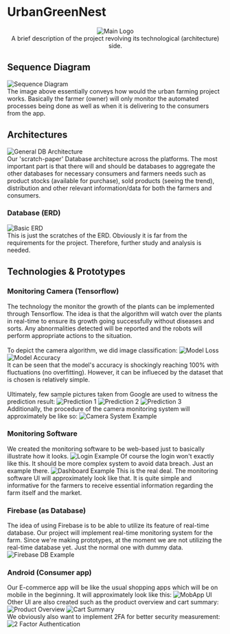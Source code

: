 
# UrbanGreenNest
<p align="center">
<img src="expl_images/OurLogo.png" alt="Main Logo">
<br />
A brief description of the project revolving its technological (architecture) side.
</p>

## Sequence Diagram
![Sequence Diagram](expl_images/sequencedig.png) <br />
The image above essentially conveys how would the urban farming project works. Basically the farmer (owner) will only monitor the automated processes being done as well as when it is delivering to the consumers from the app.

## Architectures
![General DB Architecture](expl_images/all_arch.png) <br />
Our 'scratch-paper' Database architecture across the platforms. The most important part is that there will and should be databases to aggregate the other databases for necessary consumers and farmers needs such as product stocks (available for purchase), sold products (seeing the trend), distribution and other relevant information/data for both the farmers and consumers.

### Database (ERD)
![Basic ERD](expl_images/erd.png) <br />
This is just the scratches of the ERD. Obviously it is far from the requirements for the project. Therefore, further study and analysis is needed.

## Technologies & Prototypes
### Monitoring Camera (Tensorflow)
The technology the monitor the growth of the plants can be implemented through Tensorflow. The idea is that the algorithm will watch over the plants in real-time to ensure its growth going successfully without diseases and sorts. Any abnormalities detected will be reported and the robots will perform appropriate actions to the situation. <br /> <br />
To depict the camera algorithm, we did image classification:
![Model Loss](expl_images/tensor/model_loss.png)
![Model Accuracy](expl_images/tensor/model_acc.png) <br />
It can be seen that the model's accuracy is shockingly reaching 100% with fluctuations (no overfitting). However, it can be influeced by the dataset that is chosen is relatively simple.<br /><br />
Ultimately, few sample pictures taken from Google are used to witness the prediction result:
![Prediction 1](expl_images/tensor/pred1.PNG)
![Prediction 2](expl_images/tensor/pred2.PNG)
![Prediction 3](expl_images/tensor/pred3.PNG)
<br />
Additionally, the procedure of the camera monitoring system will approximately be like so:
![Camera System Example](expl_images/urbn_rbts.png)

### Monitoring Software
We created the monitoring software to be web-based just to basically illustrate how it looks.
![Login Example](expl_images/monitor/login.PNG)
Of course the login won't exactly like this. It should be more complex system to avoid data breach. Just an example there.
![Dashboard Example](expl_images/monitor/dsb.PNG)
This is the real deal. The monitoring software UI will approximately look like that. It is quite simple and informative for the farmers to receive essential information regarding the farm itself and the market.

### Firebase (as Database)
The idea of using Firebase is to be able to utilize its feature of real-time database. Our project will implement real-time monitoring system for the farm. Since we're making prototypes, at the moment we are not utilizing the real-time database yet. Just the normal one with dummy data.
![Firebase DB Example](expl_images/firebase/frbpeek.PNG)

### Android (Consumer app)
Our E-commerce app will be like the usual shopping apps which will be on mobile in the beginning. It will approximately look like this:
![MobApp UI](expl_images/android/ui_prods.jpg)
Other UI are also created such as the product overview and cart summary:
![Product Overview](expl_images/android/ui_prod_ovw.jpg)
![Cart Summary](expl_images/android/ui_cart_sum.jpg)
<br />
We obviously also want to implement 2FA for better security measurement:
![2 Factor Authentication](expl_images/android/ui_2fa.jpg)
